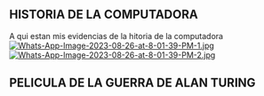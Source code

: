 ## HISTORIA DE LA COMPUTADORA
A qui estan mis evidencias de la hitoria de la computadora 
[![Whats-App-Image-2023-08-26-at-8-01-39-PM-1.jpg](https://i.postimg.cc/sDJQjjC4/Whats-App-Image-2023-08-26-at-8-01-39-PM-1.jpg)](https://postimg.cc/6yy5zN38)
[![Whats-App-Image-2023-08-26-at-8-01-39-PM-2.jpg](https://i.postimg.cc/PJ3gyv8M/Whats-App-Image-2023-08-26-at-8-01-39-PM-2.jpg)](https://postimg.cc/T5bNYw0y)
## PELICULA DE LA GUERRA DE ALAN TURING 
